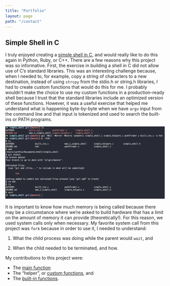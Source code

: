 ```yaml
---
title: "Portfolio"
layout: page
path: "/contact"
---
```


## Simple Shell in C

I truly enjoyed creating a [simple shell in C](https://github.com/cynergist/simple_shell), and would really like to do this again in Python, Ruby, or C++. There are a few reasons why this project was so informative. First, the exercise in building a shell in C did not allow use of C’s standard libraries.  This was an interesting challenge because, when I needed to, for example, copy a string of characters to a new destination, instead of using `strcpy` from the stdio.h or string.h libraries, I had to create custom functions that would do this for me. I probably wouldn’t make the choice to use my custom functions in a production-ready shell because I trust that the standard libraries include an optimized version of these functions. However, it was a useful exercise that helped me understand what is happening byte-by-byte when we have `argv` input from the command line and that input is tokenized and used to search the built-ins or PATH programs. 

![This screenshot shows the simple shell handling the commands: ls, pwd, git status, rm, and exit.](./shell_snip.jpg)

It is important to know how much memory is being called because there may be a circumstance where we’re asked to build hardware that has a limit on the amount of memory it can provide (theoretically!).  For this reason, we used system calls only when necessary.  My favorite system call from this project was `fork` because in order to use it, I needed to understand: 

1. What the child process was doing while the parent would `wait`, and

2. When the child needed to be terminated, and how.

My contributions to this project were:

+ The [main function](https://github.com/cynergist/simple_shell/blob/master/simple_shell.c)
+ The “helper”, or [custom functions](https://github.com/cynergist/simple_shell/blob/master/simple_helpers.c), and 
+ The [built-in functions](https://github.com/cynergist/simple_shell/blob/master/built_ins.c).  

